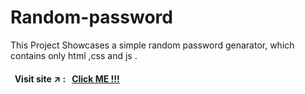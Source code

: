 # Random-password
This Project Showcases a simple random password genarator, which contains only html ,css and js . 

#### &nbsp; Visit site :arrow_upper_right: : &nbsp; [Click ME !!!](https://kallangouda.github.io/Random-password/)
